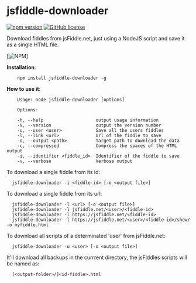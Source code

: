 # jsfiddle-downloader
[![npm version](https://badge.fury.io/js/jsfiddle-downloader.svg)](https://badge.fury.io/js/jsfiddle-downloader) [![GitHub license](https://img.shields.io/badge/license-MIT-blue.svg)](https://raw.githubusercontent.com/facundovictor/jsfiddle-downloader/master/LICENSE)

Download fiddles from jsFiddle.net, just using a NodeJS script and save it as a single HTML file.

[![NPM](https://nodei.co/npm/jsfiddle-downloader.png?compact=true)]

**Installation**:

```
	npm install jsfiddle-downloader -g
```

**How to use it**:

```
	Usage: node jsfiddle-downloader [options]

	Options:

	-h, --help                    output usage information
	-V, --version                 output the version number
	-u, --user <user>             Save all the users fiddles
	-l, --link <url>              Url of the fiddle to save
	-o, --output <path>           Target path to download the data
	-c, --compressed              Compress the spaces of the HTML output
	-i, --identifier <fiddle_id>  Identifier of the fiddle to save
	-v, --verbose                 Verbose output

```

To download a single fiddle from its id:

```
  jsfiddle-downloader -i <fiddle-id> [-o <output file>]
```

To download a single fiddle from its url:

```
  jsfiddle-downloader -l <url> [-o <output file>]
  jsfiddle-downloader -l jsfiddle.net/<user>/<fiddle-id>
  jsfiddle-downloader -l https://jsfiddle.net/<fiddle-id>
  jsfiddle-downloader -l https://jsfiddle.net/<user>/<fiddle-id>/show/ -o myfiddle.html
```

To download all scripts of a determinated 'user' from jsFiddle.net:

```
  jsfiddle-downloader -u <user> [-o <output file>]
```

It'll download all backups in the currrent directory, the jsFiddles scripts will be named as:

```
  [<output-folder>/]<id-fiddle>.html
```



